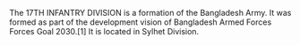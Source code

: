 The 17TH INFANTRY DIVISION is a formation of the Bangladesh Army. It was formed as part of the development vision of Bangladesh Armed Forces Forces Goal 2030.[1] It is located in Sylhet Division.

